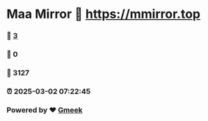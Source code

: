 # Maa Mirror :link: https://mmirror.top 
### :page_facing_up: [3](https://mmirror.top/tag.html) 
### :speech_balloon: 0 
### :hibiscus: 3127 
### :alarm_clock: 2025-03-02 07:22:45 
### Powered by :heart: [Gmeek](https://github.com/Meekdai/Gmeek)
